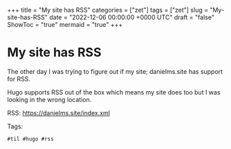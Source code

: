 +++
title = "My site has RSS"
categories = ["zet"]
tags = ["zet"]
slug = "My-site-has-RSS"
date = "2022-12-06 00:00:00 +0000 UTC"
draft = "false"
ShowToc = "true"
mermaid = "true"
+++

# My site has RSS

The other day I was trying to figure out if my site; danielms.site has
support for RSS.

Hugo supports RSS out of the box which means my site does too but I was looking
in the wrong location.

RSS: https://danielms.site/index.xml

Tags:

    #til #hugo #rss

